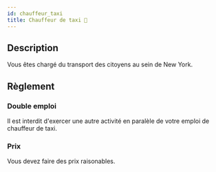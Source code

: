 ```yaml
---
id: chauffeur_taxi
title: Chauffeur de taxi 🚖
---
```


## Description
Vous êtes chargé du transport des citoyens au sein de New York.

## Règlement
### Double emploi
Il est interdit d'exercer une autre activité en paralèle de votre emploi de chauffeur de taxi.

### Prix
Vous devez faire des prix raisonables.